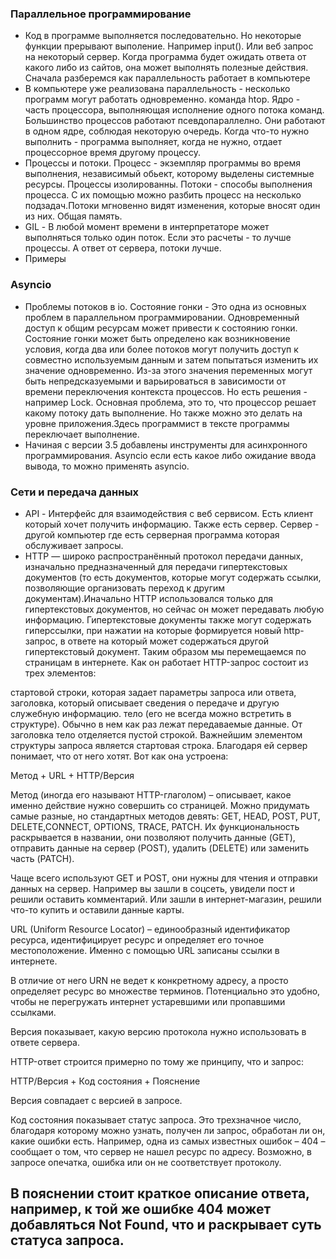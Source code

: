 ### Параллельное программирование
- Код в программе выполняется последовательно. Но некоторые функции прерывают выполение. Например input(). Или веб запрос на некоторый сервер. Когда программа будет ожидать ответа от какого либо из сайтов, она может выполнять полезные действия. Сначала разберемся как параллельность работает в компьютере
- В компьютере уже реализована параллельность - несколько программ могут работать одновременно. команда htop. Ядро - часть процессора, выполняющая исполнение одного потока команд. Большинство процессов работают псевдопараллелно. Они работают в одном ядре, соблюдая некоторую очередь. Когда что-то нужно выполнить - программа выполняет, когда не нужно, отдает процессорное время другому процессу.
- Процессы и потоки. Процесс  - экземпляр программы во время выполнения, независимый обьект, которому выделены системные ресурсы. Процессы изолированны. Потоки - способы выполнения процесса. С их помощью можно разбить процесс на несколько подзадач.Потоки мгновенно видят изменения, которые вносят один из них.  Общая память. 
- GIL - В любой момент времени в интерпретаторе может выполняться только один поток. Если это расчеты - то лучше процессы. А ответ от сервера, потоки лучше. 
- Примеры

### Asyncio
- Проблемы потоков в io. Состояние гонки - Это одна из основных проблем в параллельном программировании. Одновременный доступ к общим ресурсам может привести к состоянию гонки. Состояние гонки может быть определено как возникновение условия, когда два или более потоков могут получить доступ к совместно используемым данным и затем попытаться изменить их значение одновременно. Из-за этого значения переменных могут быть непредсказуемыми и варьироваться в зависимости от времени переключения контекста процессов. Но есть решения - например Lock.
Основная проблема, это то, что процессор решает какому потоку дать выполнение. Но также можно это делать на уровне приложения.Здесь программист в тексте программы переключает выполнение. 
- Начиная с версии 3.5 добавлены инструменты для асинхронного программирования. Asyncio если есть какое либо ожидание ввода вывода, то можно применять asyncio. 

### Сети и передача данных 
 - API - Интерфейс для взаимодействия с веб сервисом. Есть клиент который хочет получить информацию. Также есть сервер. Сервер - другой компьютер где есть серверная программа которая обслуживает запросы. 
 - HTTP — широко распространённый протокол передачи данных, изначально предназначенный для передачи гипертекстовых документов (то есть документов, которые могут содержать ссылки, позволяющие организовать переход к другим документам).Иначально HTTP использовался только для гипертекстовых документов, но сейчас он может передавать любую информацию. Гипертекстовые документы также могут содержать гиперcсылки, при нажатии на которые формируется новый http-запрос, в ответе на который может содержаться другой гипертекстовый документ. Таким образом мы перемещаемся по страницам в интернете.
Как он работает
HTTP-запрос состоит из трех элементов:

стартовой строки, которая задает параметры запроса или ответа,
заголовка, который описывает сведения о передаче и другую служебную информацию.
тело (его не всегда можно встретить в структуре). Обычно в нем как раз лежат передаваемые данные. От заголовка тело отделяется пустой строкой.
Важнейшим элементом структуры запроса является стартовая строка. Благодаря ей сервер понимает, что от него хотят. Вот как она устроена:

Метод + URL + HTTP/Версия

Метод (иногда его называют HTTP-глаголом) – описывает, какое именно действие нужно совершить со страницей. Можно придумать самые разные, но стандартных методов девять: GET, HEAD, POST, PUT, DELETE,CONNECT, OPTIONS, TRACE, PATCH. Их функциональность раскрывается в названии, они позволяют получить данные (GET), отправить данные на сервер (POST), удалить (DELETE) или заменить часть (PATCH).

Чаще всего используют GET и POST, они нужны для чтения и отправки данных на сервер. Например вы зашли в соцсеть, увидели пост и решили оставить комментарий. Или зашли в интернет-магазин, решили что-то купить и оставили данные карты.

URL (Uniform Resource Locator) – единообразный идентификатор ресурса, идентифицирует ресурс и определяет его точное местоположение. Именно с помощью URL записаны ссылки в интернете.

В отличие от него URN не ведет к конкретному адресу, а просто определяет ресурс во множестве терминов. Потенциально это удобно, чтобы не перегружать интернет устаревшими или пропавшими ссылками.

Версия показывает, какую версию протокола нужно использовать в ответе сервера.

HTTP-ответ строится примерно по тому же принципу, что и запрос:

HTTP/Версия + Код состояния + Пояснение

Версия совпадает с версией в запросе.

Код состояния показывает статус запроса. Это трехзначное число, благодаря которому можно узнать, получен ли запрос, обработан ли он, какие ошибки есть. Например, одна из самых известных ошибок – 404 – сообщает о том, что сервер не нашел ресурс по адресу. Возможно, в запросе опечатка, ошибка или он не соответствует протоколу.

В пояснении стоит краткое описание ответа, например, к той же ошибке 404 может добавляться Not Found, что и раскрывает суть статуса запроса.
 - 
